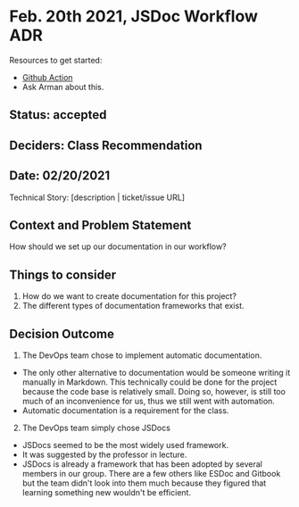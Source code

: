 # Feb. 20th 2021, JSDoc Workflow ADR

Resources to get started:

- [Github Action](https://github.com/DonaldWolfson/cse110-w21-group29/blob/jsdoc-workflow/.github/workflows/jsdoc.yml)
- Ask Arman about this.

## Status: accepted

## Deciders: Class Recommendation

## Date: 02/20/2021

Technical Story: [description | ticket/issue URL] <!-- optional -->

## Context and Problem Statement

How should we set up our documentation in our workflow?

## Things to consider

1. How do we want to create documentation for this project?
2. The different types of documentation frameworks that exist.

## Decision Outcome

1. The DevOps team chose to implement automatic documentation.  
  - The only other alternative to documentation would be someone writing it manually in Markdown. This technically could be done for the project because the code base is relatively small. Doing so, however, is still too much of an inconvenience for us, thus we still went with automation.
  - Automatic documentation is a requirement for the class.
2. The DevOps team simply chose JSDocs
  - JSDocs seemed to be the most widely used framework.
  - It was suggested by the professor in lecture.
  - JSDocs is already a framework that has been adopted by several members in our group. There are a few others like ESDoc and Gitbook but the team didn't look into them much because they figured that learning something new wouldn't be efficient.
